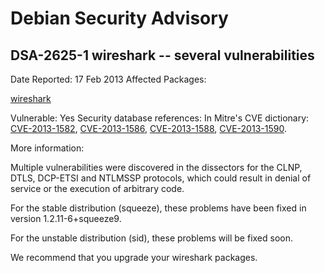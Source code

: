 
Debian Security Advisory
========================


DSA-2625-1 wireshark -- several vulnerabilities
-----------------------------------------------



Date Reported:
17 Feb 2013
Affected Packages:

[wireshark](https://packages.debian.org/src:wireshark)

Vulnerable:
Yes
Security database references:
In Mitre's CVE dictionary: [CVE-2013-1582](https://security-tracker.debian.org/tracker/CVE-2013-1582), [CVE-2013-1586](https://security-tracker.debian.org/tracker/CVE-2013-1586), [CVE-2013-1588](https://security-tracker.debian.org/tracker/CVE-2013-1588), [CVE-2013-1590](https://security-tracker.debian.org/tracker/CVE-2013-1590).  

More information:

Multiple vulnerabilities were discovered in the dissectors for the CLNP,
DTLS, DCP-ETSI and NTLMSSP protocols, which could result in denial of
service or the execution of arbitrary code.


For the stable distribution (squeeze), these problems have been fixed in
version 1.2.11-6+squeeze9.


For the unstable distribution (sid), these problems will be fixed soon.


We recommend that you upgrade your wireshark packages.






